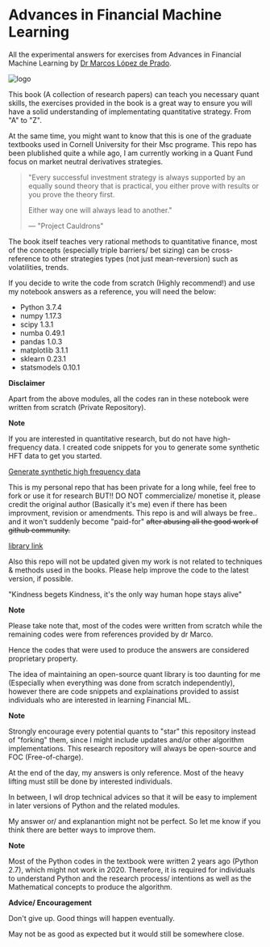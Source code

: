 # Advances in Financial Machine Learning

All the experimental answers for exercises from Advances in Financial Machine Learning by [Dr Marcos López de Prado](https://twitter.com/lopezdeprado?ref_src=twsrc%5Egoogle%7Ctwcamp%5Eserp%7Ctwgr%5Eauthor).

![logo](https://media.wiley.com/product_data/coverImage300/89/11194820/1119482089.jpg)

This book (A collection of research papers) can teach you necessary quant skills, the exercises provided in the book is a great way to ensure you will have a solid understanding of implementating quantitative strategy. From "A" to "Z".

At the same time, you might want to know that this is one of the graduate textbooks used in Cornell University for their Msc programe. This repo has been plublished quite a while ago, I am currently working in a Quant Fund focus on market neutral derivatives strategies.

> "Every successful investment strategy is always supported by an equally sound theory that is practical,
> you either prove with results or you prove the theory first.
>
> Either way one will always lead to another."
>
> &mdash; "Project Cauldrons"

The book itself teaches very rational methods to quantitative finance, most of the concepts (especially triple barriers/ bet sizing) can be cross-reference to other strategies types (not just mean-reversion) such as volatilities, trends.

If you decide to write the code from scratch (Highly recommend!) and use my notebook answers as a reference, you will need the below:

* Python 3.7.4
* numpy 1.17.3
* scipy 1.3.1
* numba 0.49.1
* pandas 1.0.3
* matplotlib 3.1.1
* sklearn 0.23.1
* statsmodels 0.10.1

**Disclaimer**

Apart from the above modules, all the codes ran in these notebook were written from scratch (Private Repository).

**Note**

If you are interested in quantitative research, but do not have high-frequency data. I created code snippets for you to generate some synthetic HFT data to get you started.

[Generate synthetic high frequency data](https://gist.github.com/boyboi86/5e00faf48f60abfdbe838fbdee269471)

This is my personal repo that has been private for a long while, feel free to fork or use it for research BUT!! DO NOT commercialize/ monetise it, please credit the original author (Basically it's me) even if there has been improvment, revision or amendments. This repo is and will always be free.. and it won't suddenly become "paid-for" ~~after abusing all the good work of github community.~~

[library link](https://github.com/boyboi86/cqrlib.git)

Also this repo will not be updated given my work is not related to techniques & methods used in the books. Please help improve the code to the latest version, if possible.

"Kindness begets Kindness, it's the only way human hope stays alive"

**Note**

Please take note that, most of the codes were written from scratch while the remaining codes were from references provided by dr Marco. 

Hence the codes that were used to produce the answers are considered proprietary property.

The idea of maintaining an open-source quant library is too daunting for me (Especially when everything was done from scratch independently), however there are code snippets and explainations provided to assist individuals who are interested in learning Financial ML.

**Note**

Strongly encourage every potential quants to "star" this repository instead of "forking" them, since I might include updates and/or other algorithm implementations. This research repository will always be open-source and FOC (Free-of-charge).

At the end of the day, my answers is only reference. Most of the heavy lifting must still be done by interested individuals.

In between, I wll drop technical advices so that it will be easy to implement in later versions of Python and the related modules.

My answer or/ and explanantion might not be perfect. So let me know if you think there are better ways to improve them.

**Note**

Most of the Python codes in the textbook were written 2 years ago (Python 2.7), which might not work in 2020. Therefore, it is required for individuals to understand Python and the research process/ intentions as well as the Mathematical concepts to produce the algorithm.

**Advice/ Encouragement**

Don't give up. Good things will happen eventually.

May not be as good as expected but it would still be somewhere close.
